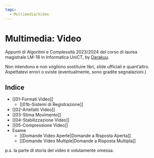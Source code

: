 ```yaml
---
tags:
  - Multimedia/Video
---
```

# Multimedia: Video

Appunti di Algoritmi e Complessità 2023/2024 del corso di laurea magistrale LM-18 in Informatica UniCT, by [Darakuu](https://github.com/Darakuu). 

Non intendono e non vogliono sostituire libri, slide ufficiali e quant’altro. Aspettatevi errori o sviste (eventualmente, sono gradite segnalazioni.) 


## Indice
- [[01-Formati Video]]
	- [[01b-Sistemi di Registrazione]]
- [[02-Artefatti Video]]
- [[03-Stima Movimento]]
- [[04-Stabilizzazione Video]]
- [[05-Compressione Video]]
- Esame
	- [[Domande Video Aperte|Domande a Risposta Aperta]]
	- [[Domande Video Multiple|Domande a Risposta Multipla]]

p.s. la parte di storia del video è volutamente omessa.